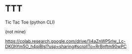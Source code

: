 # TTT
Tic Tac Toe (python CLI)

(not mine)

https://colab.research.google.com/drive/1i4aZnWP5rlw_Lc-DKGhYm5O_h4qjBlsl?usp=sharing#scrollTo=RrBnftm90wPC
